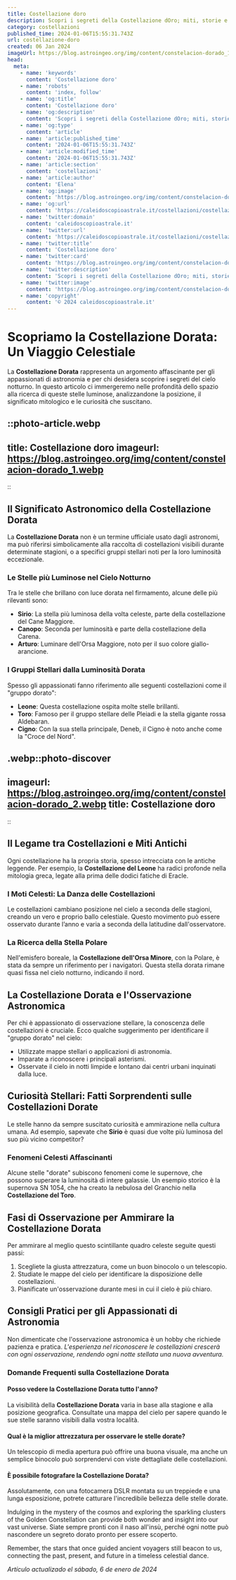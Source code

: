 ```yaml
---
title: Costellazione doro
description: Scopri i segreti della Costellazione dOro; miti, storie e come osservarla. La guida perfetta per gli appassionati di astronomia!
category: costellazioni
published_time: 2024-01-06T15:55:31.743Z
url: costellazione-doro
created: 06 Jan 2024
imageUrl: https://blog.astroingeo.org/img/content/constelacion-dorado_1.webp
head:
  meta:
    - name: 'keywords'
      content: 'Costellazione doro'
    - name: 'robots'
      content: 'index, follow'
    - name: 'og:title'
      content: 'Costellazione doro'
    - name: 'og:description'
      content: 'Scopri i segreti della Costellazione dOro; miti, storie e come osservarla. La guida perfetta per gli appassionati di astronomia!'
    - name: 'og:type'
      content: 'article'
    - name: 'article:published_time'
      content: '2024-01-06T15:55:31.743Z'
    - name: 'article:modified_time'
      content: '2024-01-06T15:55:31.743Z'
    - name: 'article:section'
      content: 'costellazioni'
    - name: 'article:author'
      content: 'Elena'
    - name: 'og:image'
      content: 'https://blog.astroingeo.org/img/content/constelacion-dorado_1.webp'
    - name: 'og:url'
      content: 'https://caleidoscopioastrale.it/costellazioni/costellazione-doro'
    - name: 'twitter:domain'
      content: 'caleidoscopioastrale.it'
    - name: 'twitter:url'
      content: 'https://caleidoscopioastrale.it/costellazioni/costellazione-doro'
    - name: 'twitter:title'
      content: 'Costellazione doro'
    - name: 'twitter:card'
      content: 'https://blog.astroingeo.org/img/content/constelacion-dorado_1.webp'
    - name: 'twitter:description'
      content: 'Scopri i segreti della Costellazione dOro; miti, storie e come osservarla. La guida perfetta per gli appassionati di astronomia!'
    - name: 'twitter:image'
      content: 'https://blog.astroingeo.org/img/content/constelacion-dorado_1.webp'
    - name: 'copyright'
      content: '© 2024 caleidoscopioastrale.it'
---
```

# Scopriamo la Costellazione Dorata: Un Viaggio Celestiale

La **Costellazione Dorata** rappresenta un argomento affascinante per gli appassionati di astronomia e per chi desidera scoprire i segreti del cielo notturno. In questo articolo ci immergeremo nelle profondità dello spazio alla ricerca di queste stelle luminose, analizzandone la posizione, il significato mitologico e le curiosità che suscitano.

::photo-article.webp
---
title: Costellazione doro
imageurl: https://blog.astroingeo.org/img/content/constelacion-dorado_1.webp
---
::

## Il Significato Astronomico della Costellazione Dorata

La **Costellazione Dorata** non è un termine ufficiale usato dagli astronomi, ma può riferirsi simbolicamente alla raccolta di costellazioni visibili durante determinate stagioni, o a specifici gruppi stellari noti per la loro luminosità eccezionale.

### Le Stelle più Luminose nel Cielo Notturno

Tra le stelle che brillano con luce dorata nel firmamento, alcune delle più rilevanti sono:

- **Sirio**: La stella più luminosa della volta celeste, parte della costellazione del Cane Maggiore.
- **Canopo**: Seconda per luminosità e parte della costellazione della Carena.
- **Arturo**: Luminare dell'Orsa Maggiore, noto per il suo colore giallo-arancione.

### I Gruppi Stellari dalla Luminosità Dorata

Spesso gli appassionati fanno riferimento alle seguenti costellazioni come il "gruppo dorato":

- **Leone**: Questa costellazione ospita molte stelle brillanti.
- **Toro**: Famoso per il gruppo stellare delle Pleiadi e la stella gigante rossa Aldebaran.
- **Cigno**: Con la sua stella principale, Deneb, il Cigno è noto anche come la "Croce del Nord".

.webp::photo-discover
---
imageurl: https://blog.astroingeo.org/img/content/constelacion-dorado_2.webp
title: Costellazione doro
---
::

## Il Legame tra Costellazioni e Miti Antichi

Ogni costellazione ha la propria storia, spesso intrecciata con le antiche leggende. Per esempio, la **Costellazione del Leone** ha radici profonde nella mitologia greca, legate alla prima delle dodici fatiche di Eracle.

### I Moti Celesti: La Danza delle Costellazioni

Le costellazioni cambiano posizione nel cielo a seconda delle stagioni, creando un vero e proprio ballo celestiale. Questo movimento può essere osservato durante l’anno e varia a seconda della latitudine dall'osservatore.

### La Ricerca della Stella Polare

Nell'emisfero boreale, la **Costellazione dell'Orsa Minore**, con la Polare, è stata da sempre un riferimento per i navigatori. Questa stella dorata rimane quasi fissa nel cielo notturno, indicando il nord.

## La Costellazione Dorata e l'Osservazione Astronomica

Per chi è appassionato di osservazione stellare, la conoscenza delle costellazioni è cruciale. Ecco qualche suggerimento per identificare il "gruppo dorato" nel cielo:

- Utilizzate mappe stellari o applicazioni di astronomia.
- Imparate a riconoscere i principali asterismi.
- Osservate il cielo in notti limpide e lontano dai centri urbani inquinati dalla luce.

## Curiosità Stellari: Fatti Sorprendenti sulle Costellazioni Dorate

Le stelle hanno da sempre suscitato curiosità e ammirazione nella cultura umana. Ad esempio, sapevate che **Sirio** è quasi due volte più luminosa del suo più vicino competitor?

### Fenomeni Celesti Affascinanti

Alcune stelle "dorate" subiscono fenomeni come le supernove, che possono superare la luminosità di intere galassie. Un esempio storico è la supernova SN 1054, che ha creato la nebulosa del Granchio nella **Costellazione del Toro**.

## Fasi di Osservazione per Ammirare la Costellazione Dorata

Per ammirare al meglio questo scintillante quadro celeste seguite questi passi:

1. Scegliete la giusta attrezzatura, come un buon binocolo o un telescopio.
2. Studiate le mappe del cielo per identificare la disposizione delle costellazioni.
3. Pianificate un'osservazione durante mesi in cui il cielo è più chiaro.

## Consigli Pratici per gli Appassionati di Astronomia

Non dimenticate che l'osservazione astronomica è un hobby che richiede pazienza e pratica. *L'esperienza nel riconoscere le costellazioni crescerà con ogni osservazione, rendendo ogni notte stellata una nuova avventura.*

### Domande Frequenti sulla Costellazione Dorata

#### Posso vedere la Costellazione Dorata tutto l'anno?
La visibilità della **Costellazione Dorata** varia in base alla stagione e alla posizione geografica. Consultate una mappa del cielo per sapere quando le sue stelle saranno visibili dalla vostra località.

#### Qual è la miglior attrezzatura per osservare le stelle dorate?
Un telescopio di media apertura può offrire una buona visuale, ma anche un semplice binocolo può sorprendervi con viste dettagliate delle costellazioni.

#### È possibile fotografare la Costellazione Dorata?
Assolutamente, con una fotocamera DSLR montata su un treppiede e una lunga esposizione, potrete catturare l'incredibile bellezza delle stelle dorate.

Indulging in the mystery of the cosmos and exploring the sparkling clusters of the Golden Constellation can provide both wonder and insight into our vast universe. Siate sempre pronti con il naso all'insù, perché ogni notte può nascondere un segreto dorato pronto per essere scoperto.

Remember, the stars that once guided ancient voyagers still beacon to us, connecting the past, present, and future in a timeless celestial dance.

_Artículo actualizado el sábado, 6 de enero de 2024_